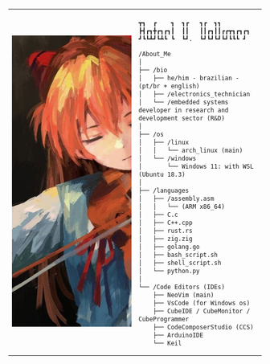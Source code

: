 <table>
  <tr>
    <td style="width: 50%;">
       <img src="https://github.com/RafaelVVolkmer/RafaelVVolkmer/blob/main/image.jpg" alt="Asuka" style="width: 200%; border: none;"/>
    </td>
    <td style="width: 50%; vertical-align: top;">
      <p style="font-family: monospace; font-size: 16px;">
       
    ┳┓  ┏    ┓  ┓┏   ┓┏  ┓┓        
    ┣┫┏┓╋┏┓┏┓┃  ┃┃   ┃┃┏┓┃┃┏┏┳┓┏┓┏┓
    ┛┗┗┻┛┗┻┗ ┗  ┗┛.  ┗┛┗┛┗┛┗┛┗┗┗ ┛ 

</p>

    /About_Me
    │
    ├── /bio
    │   ├── he/him - brazilian - (pt/br + english)
    │   ├── /electronics_technician
    │   └── /embedded systems developer in research and development sector (R&D)
    │
    ├── /os
    │   ├── /linux
    │   │   └── arch_linux (main)
    │   └── /windows
    │       └── Windows 11: with WSL (Ubuntu 18.3)
    │
    ├── /languages
    │   ├── /assembly.asm
    │   │   └── (ARM x86_64)
    │   ├── C.c
    │   ├── C++.cpp
    │   ├── rust.rs
    │   ├── zig.zig
    │   ├── golang.go
    │   ├── bash_script.sh
    │   ├── shell_script.sh
    │   └── python.py
    │
    └── /Code Editors (IDEs)
        ├── NeoVim (main)
        ├── VsCode (for Windows os)
        ├── CubeIDE / CubeMonitor / CubeProgrammer
        ├── CodeComposerStudio (CCS)
        ├── ArduinoIDE
        └── Keil
        
  </tr>
</table>
